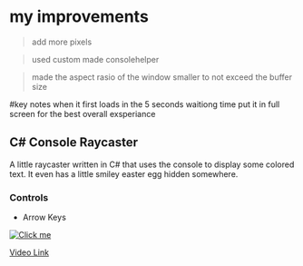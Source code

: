 # my improvements
>add more pixels

>used custom made consolehelper

>made the aspect rasio of the window smaller to not exceed the buffer size

#key notes
when it first loads in the 5 seconds waitiong time put it in full screen for the best overall exsperiance

## C# Console Raycaster
A little raycaster written in C# that uses the console to display some colored text. It even has a little smiley easter egg hidden somewhere.

### Controls
- Arrow Keys


[![Click me](https://imgur.com/UKBMB5A.png)](https://drive.google.com/open?id=12RNsgTEl_DemJgIYGS6BzSH-296VEYcK)

[Video Link](https://drive.google.com/file/d/12RNsgTEl_DemJgIYGS6BzSH-296VEYcK/view)
